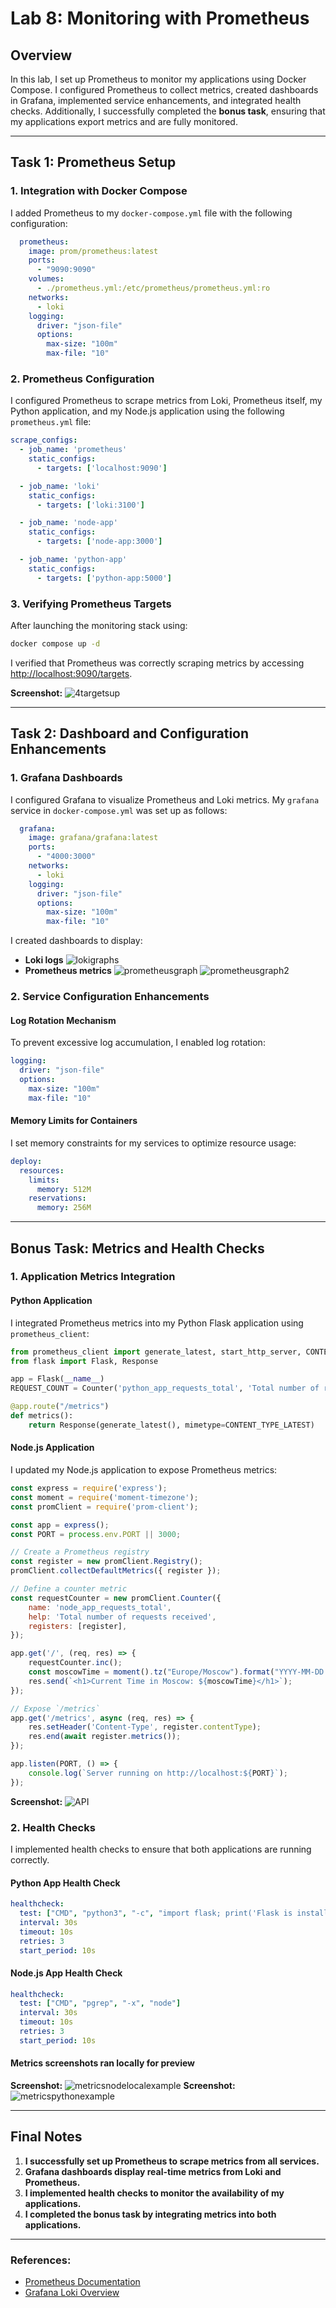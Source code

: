 # **Lab 8: Monitoring with Prometheus**

## **Overview**

In this lab, I set up Prometheus to monitor my applications using Docker Compose. I configured Prometheus to collect metrics, created dashboards in Grafana, implemented service enhancements, and integrated health checks. Additionally, I successfully completed the **bonus task**, ensuring that my applications export metrics and are fully monitored.

---

## **Task 1: Prometheus Setup**

### **1. Integration with Docker Compose**

I added Prometheus to my `docker-compose.yml` file with the following configuration:

```yaml
  prometheus:
    image: prom/prometheus:latest
    ports:
      - "9090:9090"
    volumes:
      - ./prometheus.yml:/etc/prometheus/prometheus.yml:ro
    networks:
      - loki
    logging:
      driver: "json-file"
      options:
        max-size: "100m"
        max-file: "10"
```

### **2. Prometheus Configuration**

I configured Prometheus to scrape metrics from Loki, Prometheus itself, my Python application, and my Node.js application using the following `prometheus.yml` file:

```yaml
scrape_configs:
  - job_name: 'prometheus'
    static_configs:
      - targets: ['localhost:9090']

  - job_name: 'loki'
    static_configs:
      - targets: ['loki:3100']

  - job_name: 'node-app'
    static_configs:
      - targets: ['node-app:3000']

  - job_name: 'python-app'
    static_configs:
      - targets: ['python-app:5000']
```

### **3. Verifying Prometheus Targets**

After launching the monitoring stack using:

```bash
docker compose up -d
```

I verified that Prometheus was correctly scraping metrics by accessing [http://localhost:9090/targets](http://localhost:9090/targets).

**Screenshot:** ![4targetsup](screenshots/4targetsup.png)

---

## **Task 2: Dashboard and Configuration Enhancements**

### **1. Grafana Dashboards**

I configured Grafana to visualize Prometheus and Loki metrics. My `grafana` service in `docker-compose.yml` was set up as follows:

```yaml
  grafana:
    image: grafana/grafana:latest
    ports:
      - "4000:3000"
    networks:
      - loki
    logging:
      driver: "json-file"
      options:
        max-size: "100m"
        max-file: "10"
```

I created dashboards to display:

- **Loki logs** ![lokigraphs](screenshots/lokigraphs.png)
- **Prometheus metrics**
![prometheusgraph](screenshots/prometheusgraph.png)
![prometheusgraph2](screenshots/prometheusgraph2.png)

### **2. Service Configuration Enhancements**

#### **Log Rotation Mechanism**

To prevent excessive log accumulation, I enabled log rotation:

```yaml
logging:
  driver: "json-file"
  options:
    max-size: "100m"
    max-file: "10"
```

#### **Memory Limits for Containers**

I set memory constraints for my services to optimize resource usage:

```yaml
deploy:
  resources:
    limits:
      memory: 512M
    reservations:
      memory: 256M
```

---

## **Bonus Task: Metrics and Health Checks**

### **1. Application Metrics Integration**

#### **Python Application**

I integrated Prometheus metrics into my Python Flask application using `prometheus_client`:

```python
from prometheus_client import generate_latest, start_http_server, CONTENT_TYPE_LATEST, Counter
from flask import Flask, Response

app = Flask(__name__)
REQUEST_COUNT = Counter('python_app_requests_total', 'Total number of requests')

@app.route("/metrics")
def metrics():
    return Response(generate_latest(), mimetype=CONTENT_TYPE_LATEST)
```

#### **Node.js Application**

I updated my Node.js application to expose Prometheus metrics:

```javascript
const express = require('express');
const moment = require('moment-timezone');
const promClient = require('prom-client');

const app = express();
const PORT = process.env.PORT || 3000;

// Create a Prometheus registry
const register = new promClient.Registry();
promClient.collectDefaultMetrics({ register });

// Define a counter metric
const requestCounter = new promClient.Counter({
    name: 'node_app_requests_total',
    help: 'Total number of requests received',
    registers: [register],
});

app.get('/', (req, res) => {
    requestCounter.inc();
    const moscowTime = moment().tz("Europe/Moscow").format("YYYY-MM-DD HH:mm:ss");
    res.send(`<h1>Current Time in Moscow: ${moscowTime}</h1>`);
});

// Expose `/metrics`
app.get('/metrics', async (req, res) => {
    res.setHeader('Content-Type', register.contentType);
    res.end(await register.metrics());
});

app.listen(PORT, () => {
    console.log(`Server running on http://localhost:${PORT}`);
});
```

**Screenshot:**  ![API](screenshots/apiqueried.png)

### **2. Health Checks**

I implemented health checks to ensure that both applications are running correctly.

#### **Python App Health Check**

```yaml
healthcheck:
  test: ["CMD", "python3", "-c", "import flask; print('Flask is installed')"]
  interval: 30s
  timeout: 10s
  retries: 3
  start_period: 10s
```

#### **Node.js App Health Check**

```yaml
healthcheck:
  test: ["CMD", "pgrep", "-x", "node"]
  interval: 30s
  timeout: 10s
  retries: 3
  start_period: 10s
```

#### **Metrics screenshots ran locally for preview**

**Screenshot:**  ![metricsnodelocalexample](screenshots/metricsnodelocalexample.png)
**Screenshot:**  ![metricspythonexample](screenshots/metricspythonexample.png)

---

## **Final Notes**

1. **I successfully set up Prometheus to scrape metrics from all services.**
2. **Grafana dashboards display real-time metrics from Loki and Prometheus.**
3. **I implemented health checks to monitor the availability of my applications.**
4. **I completed the bonus task by integrating metrics into both applications.**

---

### **References:**

- [Prometheus Documentation](https://prometheus.io/docs/introduction/overview/)
- [Grafana Loki Overview](https://grafana.com/docs/loki/latest/)
